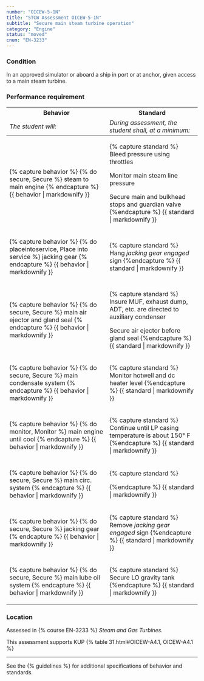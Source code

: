 ```yaml
---
number: "OICEW-5-1N"
title: "STCW Assessment OICEW-5-1N"
subtitle: "Secure main steam turbine operation"
category: "Engine"
status: "moved"
cnum: "EN-3233"
---
```

### Condition

In an approved simulator or aboard a ship in port or at anchor, given access to a main steam turbine.

### Performance requirement 

<table width='100%' class='Guidelines'>
 <thead>
 <tr>
     <th class='thirty'>Behavior</th>
     <th class='seventy'>Standard</th>
 </tr>
 <tr>
     <td><em>The student will:</em></td>
     <td><em>During assessment, the student shall, at a minimum:</em></td>
 </tr>
 </thead>
 <tbody>
 

<tr><td>

{% capture behavior %}
{% do secure, Secure %} steam to main engine
{% endcapture %}
{{ behavior | markdownify }}

</td><td>

{% capture standard %}
Bleed pressure using throttles

Monitor main steam line pressure

Secure main and bulkhead stops and guardian valve
{%endcapture %}
{{ standard | markdownify }}

</td></tr>



<tr><td>

{% capture behavior %}
{% do placeintoservice, Place into service %} jacking gear
{% endcapture %}
{{ behavior | markdownify }}

</td><td>

{% capture standard %}
Hang _jacking gear engaged_ sign
{%endcapture %}
{{ standard | markdownify }}

</td></tr>



<tr><td>

{% capture behavior %}
{% do secure, Secure %} main air ejector and gland seal
{% endcapture %}
{{ behavior | markdownify }}

</td><td>

{% capture standard %}
Insure MUF, exhaust dump, ADT, etc. are directed to auxiliary condenser

Secure air ejector before gland seal
{%endcapture %}
{{ standard | markdownify }}

</td></tr>



<tr><td>

{% capture behavior %}
{% do secure, Secure %} main condensate system
{% endcapture %}
{{ behavior | markdownify }}

</td><td>

{% capture standard %}
Monitor hotwell and dc heater level
{%endcapture %}
{{ standard | markdownify }}

</td></tr>



<tr><td>

{% capture behavior %}
{% do monitor, Monitor %} main engine until cool
{% endcapture %}
{{ behavior | markdownify }}

</td><td>

{% capture standard %}
Continue until LP casing temperature is about 150° F
{%endcapture %}
{{ standard | markdownify }}

</td></tr>



<tr><td>

{% capture behavior %}
{% do secure, Secure %} main circ. system
{% endcapture %}
{{ behavior | markdownify }}

</td><td>

{% capture standard %}

{%endcapture %}
{{ standard | markdownify }}

</td></tr>



<tr><td>

{% capture behavior %}
{% do secure, Secure %} jacking gear
{% endcapture %}
{{ behavior | markdownify }}

</td><td>

{% capture standard %}
Remove _jacking gear engaged_ sign
{%endcapture %}
{{ standard | markdownify }}

</td></tr>



<tr><td>

{% capture behavior %}
{% do secure, Secure %} main lube oil system
{% endcapture %}
{{ behavior | markdownify }}

</td><td>

{% capture standard %}
Secure LO gravity tank
{%endcapture %}
{{ standard | markdownify }}

</td></tr>



 </tbody>
 </table>

### Location

Assessed in  {% course  EN-3233 %}  *Steam and Gas Turbines*.

This assessment supports KUP {% table 31.html#OICEW-A4.1, OICEW-A4.1 %}

***



See the {% guidelines %} for additional specifications of behavior and standards.